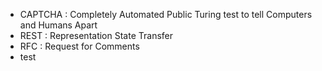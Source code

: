 - CAPTCHA : Completely Automated Public Turing test to tell Computers and Humans Apart
- REST : Representation State Transfer
- RFC : Request for Comments
- test